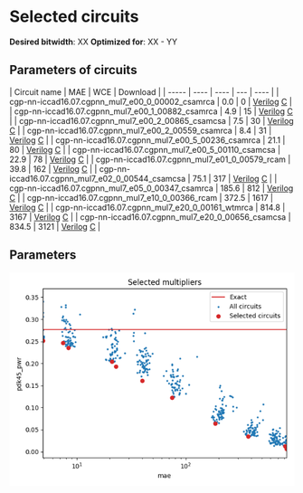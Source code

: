 
Selected circuits
===================
**Desired bitwidth**: XX
**Optimized for**: XX - YY


Parameters of circuits
----------------------------

| Circuit name | MAE | WCE | Download |
| ----- |  ---- | ---- | --- | ---- | 
| cgp-nn-iccad16.07.cgpnn_mul7_e00_0_00002_csamrca | 0.0 | 0 |  [Verilog](cgp-nn-iccad16.07.cgpnn_mul7_e00_0_00002_csamrca.v) [C](cgp-nn-iccad16.07.cgpnn_mul7_e00_0_00002_csamrca.c) |
| cgp-nn-iccad16.07.cgpnn_mul7_e00_1_00882_csamrca | 4.9 | 15 |  [Verilog](cgp-nn-iccad16.07.cgpnn_mul7_e00_1_00882_csamrca.v) [C](cgp-nn-iccad16.07.cgpnn_mul7_e00_1_00882_csamrca.c) |
| cgp-nn-iccad16.07.cgpnn_mul7_e00_2_00865_csamcsa | 7.5 | 30 |  [Verilog](cgp-nn-iccad16.07.cgpnn_mul7_e00_2_00865_csamcsa.v) [C](cgp-nn-iccad16.07.cgpnn_mul7_e00_2_00865_csamcsa.c) |
| cgp-nn-iccad16.07.cgpnn_mul7_e00_2_00559_csamrca | 8.4 | 31 |  [Verilog](cgp-nn-iccad16.07.cgpnn_mul7_e00_2_00559_csamrca.v) [C](cgp-nn-iccad16.07.cgpnn_mul7_e00_2_00559_csamrca.c) |
| cgp-nn-iccad16.07.cgpnn_mul7_e00_5_00236_csamrca | 21.1 | 80 |  [Verilog](cgp-nn-iccad16.07.cgpnn_mul7_e00_5_00236_csamrca.v) [C](cgp-nn-iccad16.07.cgpnn_mul7_e00_5_00236_csamrca.c) |
| cgp-nn-iccad16.07.cgpnn_mul7_e00_5_00110_csamcsa | 22.9 | 78 |  [Verilog](cgp-nn-iccad16.07.cgpnn_mul7_e00_5_00110_csamcsa.v) [C](cgp-nn-iccad16.07.cgpnn_mul7_e00_5_00110_csamcsa.c) |
| cgp-nn-iccad16.07.cgpnn_mul7_e01_0_00579_rcam | 39.8 | 162 |  [Verilog](cgp-nn-iccad16.07.cgpnn_mul7_e01_0_00579_rcam.v) [C](cgp-nn-iccad16.07.cgpnn_mul7_e01_0_00579_rcam.c) |
| cgp-nn-iccad16.07.cgpnn_mul7_e02_0_00544_csamcsa | 75.1 | 317 |  [Verilog](cgp-nn-iccad16.07.cgpnn_mul7_e02_0_00544_csamcsa.v) [C](cgp-nn-iccad16.07.cgpnn_mul7_e02_0_00544_csamcsa.c) |
| cgp-nn-iccad16.07.cgpnn_mul7_e05_0_00347_csamrca | 185.6 | 812 |  [Verilog](cgp-nn-iccad16.07.cgpnn_mul7_e05_0_00347_csamrca.v) [C](cgp-nn-iccad16.07.cgpnn_mul7_e05_0_00347_csamrca.c) |
| cgp-nn-iccad16.07.cgpnn_mul7_e10_0_00366_rcam | 372.5 | 1617 |  [Verilog](cgp-nn-iccad16.07.cgpnn_mul7_e10_0_00366_rcam.v) [C](cgp-nn-iccad16.07.cgpnn_mul7_e10_0_00366_rcam.c) |
| cgp-nn-iccad16.07.cgpnn_mul7_e20_0_00161_wtmrca | 814.8 | 3167 |  [Verilog](cgp-nn-iccad16.07.cgpnn_mul7_e20_0_00161_wtmrca.v) [C](cgp-nn-iccad16.07.cgpnn_mul7_e20_0_00161_wtmrca.c) |
| cgp-nn-iccad16.07.cgpnn_mul7_e20_0_00656_csamcsa | 834.5 | 3121 |  [Verilog](cgp-nn-iccad16.07.cgpnn_mul7_e20_0_00656_csamcsa.v) [C](cgp-nn-iccad16.07.cgpnn_mul7_e20_0_00656_csamcsa.c) |

Parameters
--------------
![Parameters figure](fig.png)
         